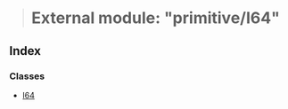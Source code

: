 > # External module: "primitive/I64"

## Index

### Classes

* [I64](../classes/_primitive_i64_.i64.md)